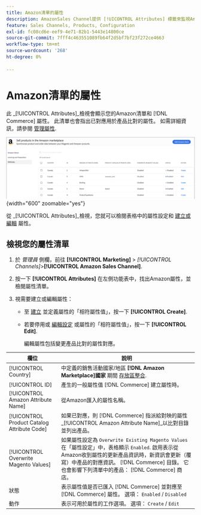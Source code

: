 ```yaml
---
title: Amazon清單的屬性
description: AmazonSales Channel提供 [!UICONTROL Attributes] 標籤來監視Amazon和Commerce屬性清單，以及它們如何對應以符合產品。
feature: Sales Channels, Products, Configuration
exl-id: fc08cd6e-eef9-4e71-82b1-5443e14800ce
source-git-commit: 7fff4c463551089fb64f2d5bf7bf23f272ce4663
workflow-type: tm+mt
source-wordcount: '268'
ht-degree: 0%

---
```


# Amazon清單的屬性

此 _[!UICONTROL Attributes]_檢視會顯示您的Amazon清單和 [!DNL Commerce] 屬性。 此清單也會指出已對應用於產品比對的屬性。 如需詳細資訊，請參閱 [管理屬性](./managing-attributes.md).

![屬性檢視](assets/amazon-attributes-view.png){width="600" zoomable="yes"}

從 _[!UICONTROL Attributes]_檢視，您就可以檢閱表格中的屬性設定和 [建立或編輯](./creating-attributes.md) 屬性。

## 檢視您的屬性清單

1. 於 _管理員_ 側欄，前往 **[!UICONTROL Marketing]** > _[!UICONTROL Channels]_>**[!UICONTROL Amazon Sales Channel]**.

1. 按一下 **[!UICONTROL Attributes]** 在左側功能表中，找出Amazon屬性，並檢閱屬性清單。

1. 視需要建立或編輯屬性：

   - 至 [建立](./creating-attributes.md#create-an-attribute) 並定義屬性的「相符屬性值」，按一下 **[!UICONTROL Create]**.

   - 若要停用或 [編輯設定](./creating-attributes.md#edit-an-attribute) 或屬性的「相符屬性值」，按一下 **[!UICONTROL Edit]**.

     編輯屬性包括變更產品比對的屬性對應。

| 欄位 | 說明 |
|---------------------------------------------|---------------------------------------------------------------------------------------------------------------------------------------------------------------------------------------------------------------------------------------------------------------------------------------------------------------------------------------------------------------------------------------------------------------------|
| [!UICONTROL Country] | 中定義的銷售活動國家/地區  **[!DNL Amazon Marketplace]國家** 期間 [存放區整合](./store-integration.md). |
| [!UICONTROL ID] | 產生的一般屬性值 [!DNL Commerce] 建立屬性時。 |
| [!UICONTROL Amazon Attribute Name] | 從Amazon匯入的屬性名稱。 |
| [!UICONTROL Product Catalog Attribute Code] | 如果已對應，則 [!DNL Commerce] 指派給對映的屬性 _[!UICONTROL Amazon Attribute Name]_以比對目錄並列出產品。 |
| [!UICONTROL Overwrite Magento Values] | 如果屬性設定為 `Overwrite Existing Magento Values` 在「屬性設定」中，表格顯示 `Enabled`. 啟用表示從Amazon收到屬性的更新產品資訊時，新資訊會更新（覆寫）中產品的對應資訊。 [!DNL Commerce] 目錄。 它也會影響下列清單中的產品： [!DNL Commerce] 商店。 |
| 狀態 | 表示屬性值是否已匯入 [!DNL Commerce] 並對應至 [!DNL Commerce] 屬性。 選項： `Enabled` / `Disabled` |
| 動作 | 表示可用於屬性的工作選項。 選項： `Create` / `Edit` |
